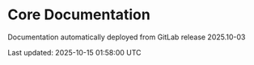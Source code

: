 # Core Documentation

Documentation automatically deployed from GitLab release 2025.10-03

Last updated: 2025-10-15 01:58:00 UTC
